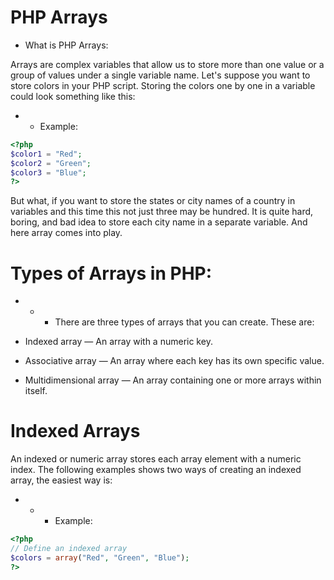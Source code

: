 # PHP Arrays

- What is PHP Arrays:

Arrays are complex variables that allow us to store more than one value or a group of values under a single variable name. Let's suppose you want to store colors in your PHP script. Storing the colors one by one in a variable could look something like this:

- - Example:

```php 
<?php
$color1 = "Red";
$color2 = "Green";
$color3 = "Blue";
?>
```

But what, if you want to store the states or city names of a country in variables and this time this not just three may be hundred. It is quite hard, boring, and bad idea to store each city name in a separate variable. And here array comes into play.


# Types of Arrays in PHP:

- - - There are three types of arrays that you can create. These are:

- Indexed array — An array with a numeric key.
- Associative array — An array where each key has its own specific value.
- Multidimensional array — An array containing one or more arrays within itself.


# Indexed Arrays

An indexed or numeric array stores each array element with a numeric index. The following examples shows two ways of creating an indexed array, the easiest way is:

- - - Example:

```php
<?php
// Define an indexed array
$colors = array("Red", "Green", "Blue");
?>
```
